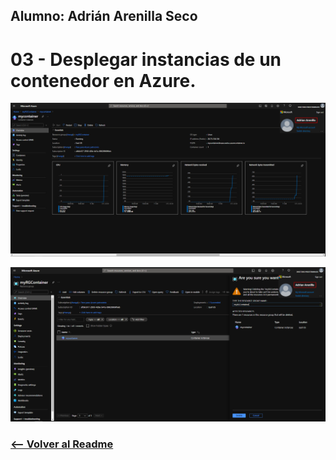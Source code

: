 ## Alumno: Adrián Arenilla Seco

# 03 - Desplegar instancias de un contenedor en Azure.

![](Evidencias/03a-ContainerInstance.png)

![](Evidencias/03b-ContainerInstance.png)


### [<-- Volver al Readme](../../readme.md)